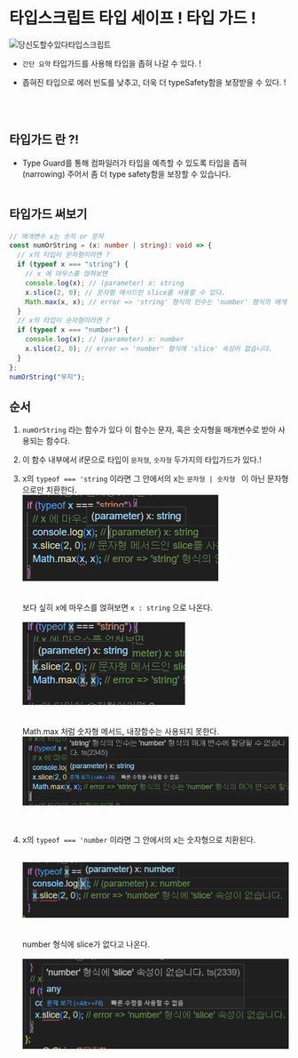 # 타입스크립트 타입 세이프 ! 타입 가드 !

![당신도할수있다타입스크립트](https://github.com/muzi55/TIL/assets/132406946/7d10436d-6194-4e0f-a633-ce06b1b8ad51)

- `간단 요약` 타입가드를 사용해 타입을 좁혀 나갈 수 있다. !
- 좁혀진 타입으로 에러 빈도를 낮추고, 더욱 더 typeSafety함을 보장받을 수 있다. !

  <br/>
  <br/>

## 타입가드 란 ?!

- Type Guard를 통해 컴파일러가 타입을 예측할 수 있도록 타입을 좁혀(narrowing) 주어서 좀 더 type safety함을 보장할 수 있습니다.
  <br/>
  <br/>

## 타입가드 써보기

```typescript
// 매개변수 x는 숫자 or 문자
const numOrString = (x: number | string): void => {
  // x의 타입이 문자형이라면 ?
  if (typeof x === "string") {
    // x 에 마우스를 얹혀보면
    console.log(x); // (parameter) x: string
    x.slice(2, 0); // 문자형 메서드인 slice를 사용할 수 있다.
    Math.max(x, x); // error => 'string' 형식의 인수는 'number' 형식의 매개 변수에 할당될 수 없습니다.
  }
  // x의 타입이 숫자형이라면 ?
  if (typeof x === "number") {
    console.log(x); // (parameter) x: number
    x.slice(2, 0); // error => 'number' 형식에 'slice' 속성이 없습니다.
  }
};
numOrString("무지");
```

## 순서

1. `numOrString` 라는 함수가 있다 이 함수는 문자, 혹은 숫자형을 매개변수로 받아 사용되는 함수다.
2. 이 함수 내부에서 if문으로 타입이 `문자형`, `숫자형` 두가지의 타입가드가 있다.!
3. x의 `typeof === 'string` 이라면 그 안에서의 x는 `문자형 | 숫자형 ` 이 아닌 문자형으로만 치환한다. <br/>
   ![Alt text](./images/0804/til1.png) <br/><br/><br/>
   보다 싶히 x에 마우스를 얹혀보면 `x : string` 으로 나온다. <br/><br/>
   ![Alt text](./images/0804/til2.png) <br/><br/><br/>
   Math.max 처럼 숫자형 메서드, 내장함수는 사용되지 못한다.
   ![Alt text](./images/0804/til3.png) <br/><br/><br/>
4. x의 `typeof === 'number` 이라면 그 안에서의 x는 숫자형으로 치환된다.<br/><br/>

   ![Alt text](./images/0804/til4.png)<br/><br/><br/>
   number 형식에 slice가 없다고 나온다. <br/><br/>
   ![Alt text](./images/0804/til5.png)<br/><br/><br/>
